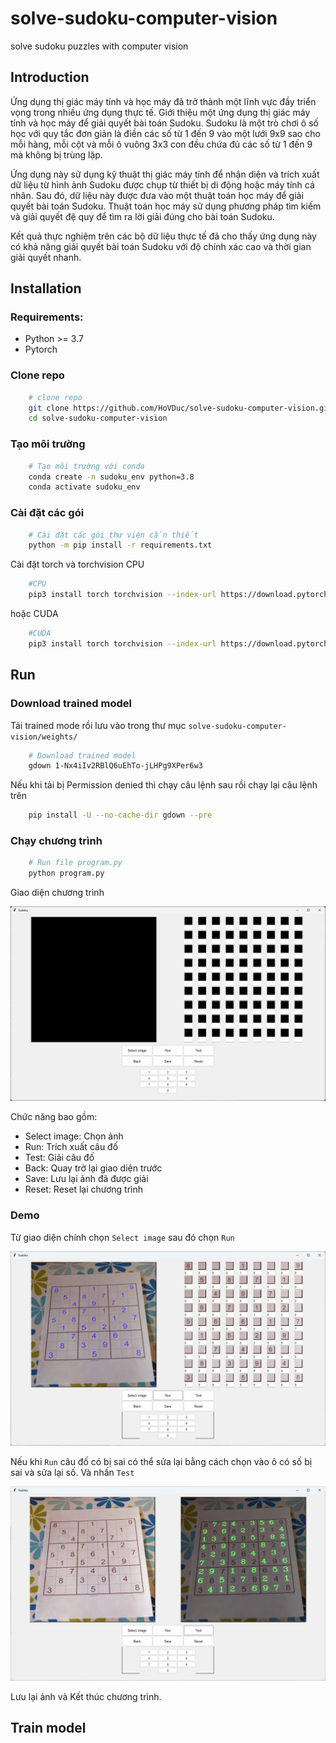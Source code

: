 # solve-sudoku-computer-vision
solve sudoku puzzles with computer vision
## Introduction 

Ứng dụng thị giác máy tính và học máy đã trở thành một lĩnh vực đầy triển vọng trong nhiều ứng dụng thực tế. Giới thiệu một ứng dụng thị giác máy tính và học máy để giải quyết bài toán Sudoku. Sudoku là một trò chơi ô số học với quy tắc đơn giản là điền các số từ 1 đến 9 vào một lưới 9x9 sao cho mỗi hàng, mỗi cột và mỗi ô vuông 3x3 con đều chứa đủ các số từ 1 đến 9 mà không bị trùng lặp.

Ứng dụng này sử dụng kỹ thuật thị giác máy tính để nhận diện và trích xuất dữ liệu từ hình ảnh Sudoku được chụp từ thiết bị di động hoặc máy tính cá nhân. Sau đó, dữ liệu này được đưa vào một thuật toán học máy để giải quyết bài toán Sudoku. Thuật toán học máy sử dụng phương pháp tìm kiếm và giải quyết đệ quy để tìm ra lời giải đúng cho bài toán Sudoku.

Kết quả thực nghiệm trên các bộ dữ liệu thực tế đã cho thấy ứng dụng này có khả năng giải quyết bài toán Sudoku với độ chính xác cao và thời gian giải quyết nhanh.

## Installation

### Requirements:
- Python >= 3.7
- Pytorch 

### Clone repo
```bash
    # clone repo
    git clone https://github.com/HoVDuc/solve-sudoku-computer-vision.git
    cd solve-sudoku-computer-vision
```

### Tạo môi trường
```bash
    # Tạo môi trường với conda
    conda create -n sudoku_env python=3.8
    conda activate sudoku_env
```

### Cài đặt các gói
```bash
    # Cài đặt các gói thư viện cần thiết
    python -m pip install -r requirements.txt
```
Cài đặt torch và torchvision CPU
```bash
    #CPU
    pip3 install torch torchvision --index-url https://download.pytorch.org/whl/cpu
```
hoặc CUDA
```bash
    #CUDA
    pip3 install torch torchvision --index-url https://download.pytorch.org/whl/cu116
```

## Run

### Download trained model 
Tải trained mode rồi lưu vào trong thư mục `solve-sudoku-computer-vision/weights/`
```bash 
    # Download trained model
    gdown 1-Nx4iIv2RBlQ6uEhTo-jLHPg9XPer6w3
```

Nếu khi tải bị Permission denied thì chạy câu lệnh sau rồi chạy lại câu lệnh trên
```bash
    pip install -U --no-cache-dir gdown --pre
```

### Chạy chương trình
```bash
    # Run file program.py
    python program.py
```

Giao diện chương trình

![alt](data/docs/giao-dien-chuong-trinh.png)

Chức năng bao gồm:
- Select image: Chọn ảnh
- Run: Trích xuất câu đố
- Test: Giải câu đố
- Back: Quay trở lại giao diện trước
- Save: Lưu lại ảnh đã được giải
- Reset: Reset lại chương trình

### Demo
Từ giao diện chính chọn ```Select image``` sau đó chọn ```Run```

![alt](data/docs/giao-dien-chuong-trinh-run.png)

Nếu khi ```Run``` câu đố có bị sai có thể sửa lại bằng cách chọn vào ô có số bị sai và sửa lại số. Và nhấn ```Test```

![alt](data/docs/giao-dien-chuong-trinh-test.png)

Lưu lại ảnh và Kết thúc chương trình.

## Train model